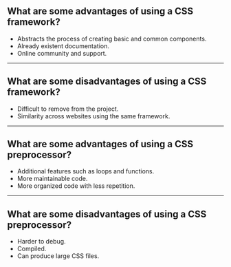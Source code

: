 ## **What are some advantages of using a CSS framework?**

- Abstracts the process of creating basic and common components.
- Already existent documentation.
- Online community and support.

---

## **What are some disadvantages of using a CSS framework?**

- Difficult to remove from the project.
- Similarity across websites using the same framework.

---

## **What are some advantages of using a CSS preprocessor?**

- Additional features such as loops and functions.
- More maintainable code.
- More organized code with less repetition.

---

## **What are some disadvantages of using a CSS preprocessor?**

- Harder to debug.
- Compiled.
- Can produce large CSS files.
